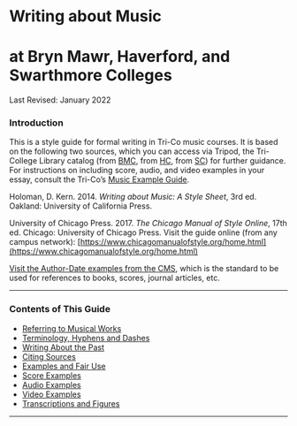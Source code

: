 # Writing about Music 
# at Bryn Mawr, Haverford, and Swarthmore Colleges

Last Revised:  January 2022

### Introduction 

This is a style guide for formal writing in Tri-Co music courses. It is based on the following two sources, which you can access via Tripod, the Tri-College Library catalog (from [BMC](tripod.brynmawr.edu), from [HC](tripod.haverford.edu), from [SC](tripod.swarthmore.edu)) for further guidance. For instructions on including score, audio, and video examples in your essay, consult the Tri-Co’s [Music Example Guide](https://docs.google.com/document/d/1alBeVyXkABBwWlTiCMGBLB3hoO5f4sMm4wMnTVzDM4Y/edit).

Holoman, D. Kern. 2014. _Writing about Music: A Style Sheet_, 3rd ed. Oakland: University of California Press.

University of Chicago Press. 2017.  _The Chicago Manual of Style Online_, 17th ed. Chicago: University of Chicago Press.  Visit the guide online (from any campus network):  [https://www.chicagomanualofstyle.org/home.html](https://www.chicagomanualofstyle.org/home.html)

[Visit the Author-Date examples from the CMS](https://www.chicagomanualofstyle.org/tools_citationguide/citation-guide-2.html), which is the standard to be used for references to books, scores, journal articles, etc.

-----

### Contents of This Guide

- [Referring to Musical Works](sections/1_works.md)
- [Terminology, Hyphens and Dashes](sections/2_terms.md)
- [Writing About the Past](sections/3_past.md)
- [Citing Sources](sections/4_citing_sources.md)
- [Examples and Fair Use](sections/5_examples_intro.md)
- [Score Examples](sections/6_score_example.md)
- [Audio Examples](sections/7_audio_examples.md)
- [Video Examples](sections/8_video_example.md)
- [Transcriptions and Figures](sections/9_transcriptions_figures.md)

-----
